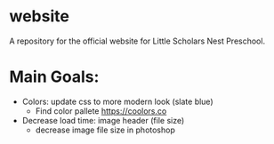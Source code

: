 # website
A repository for the official website for Little Scholars Nest Preschool.


# Main Goals: 
- Colors: update css to more modern look (slate blue) 
  - Find color pallete https://coolors.co
- Decrease load time: image header (file size)
  - decrease image file size in photoshop

